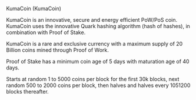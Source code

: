 
KumaCoin (KumaCoin)

KumaCoin is an innovative, secure and energy efficient PoW/PoS coin. KumaCoin uses the innovative Quark hashing algorithm (hash of hashes), in combination with Proof of Stake.

KumaCoin is a rare and exclusive currency with a maximum supply of 20 Billion coins mined through Proof of Work.

Proof of Stake has a minimum coin age of 5 days with maturation age of 40 days.

Starts at random 1 to 5000 coins per block for the first 30k blocks, next random 500 to 2000 coins per block, then halves and halves every 1051200 blocks thereafter.



